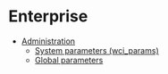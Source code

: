 # Enterprise

* [Administration](./enterprise/administration/configuration-variables)
    * [System parameters (wci_params)](./enterprise/administration/configuration-variables?id=system-parameters-wci_params)
    * [Global parameters ](./enterprise/administration/configuration-variables?id=global-parameters)